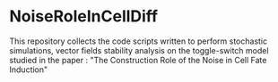 # NoiseRoleInCellDiff
This repository collects the code scripts written to perform stochastic simulations, vector fields stability analysis on the toggle-switch model studied in the paper : "The Construction Role of the Noise in Cell Fate Induction"
